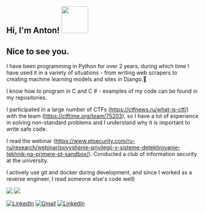 <h2> Hi, I'm Anton! <img src="https://media.giphy.com/media/RPSXdpgvKh7d3FOvFo/giphy.gif" width="70"></h2>

<h2>Nice to see you.</h2>

<p>I have been programming in Python for over 2 years, during which time I have used it in a variety of situations - from writing web scrapers to creating machine learning models and sites in Django.🐍

I know how to program in C and C # - examples of my code can be found in my repositories.
  
I participated in a large number of CTFs (https://ctfnews.ru/what-is-ctf/) with the team (https://ctftime.org/team/75203), so I have a lot of experience in solving non-standard problems and I understand why it is important to write safe code.

I read the webinar (https://www.ptsecurity.com/ru-ru/research/webinar/povyshenie-privilegij-v-sisteme-detektirovanie-tekhnik-na-primere-pt-sandbox/). Conducted a club of information security at the university.

I actively use git and docker during development, and since I worked as a reverse engineer, I read someone else's code well)</p>

<p>
  <img src="https://github-readme-stats.mrdulin.vercel.app/api?username=anton-shumakov&show_icons=true&hide_border=true&hide=prs&theme=buefy">
  <img src="https://github-readme-stats.vercel.app/api/top-langs/?username=anton-shumakov&layout=compact&hide_border=true&theme=buefy&show_icons=true">
</p>
 

</div>
<a href="https://t.me/anton_shumakov/"><img src="https://img.shields.io/badge/-Telegram-c14438?style=flat-square&logo=Telegram&logoColor=white&link=https://t.me/anton_shumakov/" alt="LinkedIn"></a>
<a href="mailto:ashumakov42@gmail.com"><img src="https://img.shields.io/badge/-Gmail-c14438?style=flat-square&logo=Gmail&logoColor=white&link=mailto:ashumakov42@gmail.com" alt="Gmail"></a>
<a href="https://www.linkedin.com/in/anton-shumakov/"><img src="https://img.shields.io/badge/-LinkedIn-c14438?style=flat-square&logo=LinkedIn&logoColor=white&link=https://www.linkedin.com/in/anton-shumakov/" alt="LinkedIn"></a>
</div>
